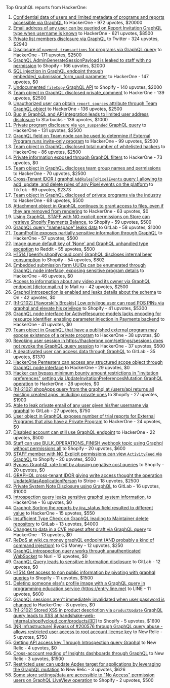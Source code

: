 Top GraphQL reports from HackerOne:

1. [Confidential data of users and limited metadata of programs and reports accessible via GraphQL](https://hackerone.com/reports/489146) to HackerOne - 972 upvotes, $20000
2. [Email address of any user can be queried on Report Invitation GraphQL type when username is known](https://hackerone.com/reports/792927) to HackerOne - 621 upvotes, $8500
3. [Private list members disclosure via GraphQL](https://hackerone.com/reports/885539) to Twitter - 324 upvotes, $2940
4. [Disclosure of `payment_transactions` for programs via GraphQL query](https://hackerone.com/reports/707433) to HackerOne - 171 upvotes, $2500
5. [GraphQL AdminGenerateSessionPayload is leaked to staff with no permission](https://hackerone.com/reports/898528) to Shopify - 166 upvotes, $2000
6. [SQL injection in GraphQL endpoint through embedded_submission_form_uuid parameter](https://hackerone.com/reports/435066) to HackerOne - 147 upvotes, $0
7. [Undocumented `fileCopy` GraphQL API](https://hackerone.com/reports/981472) to Shopify - 140 upvotes, $2000
8. [Team object in GraphQL disclosed private_comment](https://hackerone.com/reports/978143) to HackerOne - 139 upvotes, $2500
9. [Unauthorized user can obtain `report_sources` attribute through Team GraphQL object](https://hackerone.com/reports/770209) to HackerOne - 136 upvotes, $2500
10. [Bug in GraphQL and API integration leads to limited user address disclosure](https://hackerone.com/reports/473742) to Starbucks - 136 upvotes, $1000
11. [Private program disclosure via `vpn_suspended` GraphQL query](https://hackerone.com/reports/715192) to HackerOne - 131 upvotes, $2500
12. [GraphQL field on Team node can be used to determine if External Program runs invite-only program](https://hackerone.com/reports/877642) to HackerOne - 99 upvotes, $2500
13. [Team object in GraphQL disclosed total number of whitelisted hackers](https://hackerone.com/reports/342978) to HackerOne - 86 upvotes, $2500
14. [Private information exposed through GraphQL filters](https://hackerone.com/reports/645299) to HackerOne - 73 upvotes, $0
15. [Team object in GraphQL discloses team group names and permissions](https://hackerone.com/reports/343464) to HackerOne - 70 upvotes, $2500
16. [Cross-Tenant IDOR ( graphql `AddRulesToPixelEvents` query ) allowing to add, update, and delete rules of any Pixel events on the platform](https://hackerone.com/reports/984965) to TikTok - 69 upvotes, $2373
17. [Team object in GraphQL disclosed of private programs via the industry](https://hackerone.com/reports/707406) to HackerOne - 68 upvotes, $500
18. [Attachment object in GraphQL continues to grant access to files, even if they are removed from rendering](https://hackerone.com/reports/1132606) to HackerOne - 63 upvotes, $0
19. [Using GraphQL, STAFF with NO explicit permissions on Store can retrieve Shopify Payments Balance.](https://hackerone.com/reports/417170) to Shopify - 59 upvotes, $500
20. [GraphQL query "namespace" leaks data](https://hackerone.com/reports/614355) to GitLab - 58 upvotes, $1000
21. [TeamProfile exposes partially sensitive information through GraphQL](https://hackerone.com/reports/389600) to HackerOne - 57 upvotes, $500
22. [Image queue default key of 'None' and GraphQL unhandled type exception](https://hackerone.com/reports/996041) to Reddit - 55 upvotes, $500
23. [H1514 [beerify.shopifycloud.com] GraphQL discloses internal beer consumption](https://hackerone.com/reports/419883) to Shopify - 54 upvotes, $802
24. [Embedded submission form UUIDs can be enumerated through GraphQL node interface, exposing sensitive program details](https://hackerone.com/reports/447930) to HackerOne - 46 upvotes, $0
25. [Access to information about any video and its owner via GraphQL endpoint [dictor.mail.ru]](https://hackerone.com/reports/924914) to Mail.ru - 42 upvotes, $2500
26. [Graphql introspection is enabled and leaks details about the schema](https://hackerone.com/reports/1132803) to On  - 42 upvotes, $0
27. [[h1-2102] [Yaworski's Broskis] Low privilege user can read POS PINs via graphql and elevate his privilege](https://hackerone.com/reports/1091303) to Shopify - 41 upvotes, $5300
28. [GraphQL node interface for ActiveResource models lacks encoding for resource identifier, enabling parameter injection in Payments backend](https://hackerone.com/reports/800231) to HackerOne - 41 upvotes, $0
29. [Team object in GraphQL that have a published external program may expose existence of a private program](https://hackerone.com/reports/347937) to HackerOne - 38 upvotes, $0
30. [Revoking user session in https://hackerone.com/settings/sessions does not revoke the GraphQL query session](https://hackerone.com/reports/417382) to HackerOne - 37 upvotes, $500
31. [A deactivated user can access data through GraphQL](https://hackerone.com/reports/1192460) to GitLab - 35 upvotes, $1370
32. [HackerOne Pentesters can access any structured scope object through GraphQL node interface](https://hackerone.com/reports/781150) to HackerOne - 29 upvotes, $0
33. [Hacker can bypass minimum bounty amount restrictions in "invitation preferences" setting via UpdateInvitationPreferencesMutation GraphQL operation](https://hackerone.com/reports/981036) to HackerOne - 28 upvotes, $0
34. [[h1-2102] shopApps query from the graphql at /users/api returns all existing created apps, including private ones](https://hackerone.com/reports/1085332) to Shopify - 27 upvotes, $1900
35. [Able to leak private email of any user given his/her username via graphql](https://hackerone.com/reports/972355) to GitLab - 27 upvotes, $750
36. [User object in GraphQL exposes number of trial reports for External Programs that also have a Private Program](https://hackerone.com/reports/350964) to HackerOne - 24 upvotes, $0
37. [Disabled account can still use GraphQL endpoint](https://hackerone.com/reports/608656) to HackerOne - 22 upvotes, $500
38. [Staff  can use BULK_OPERATIONS_FINISH webhook topic using Graphql without permissions all](https://hackerone.com/reports/1350095) to Shopify - 20 upvotes, $600
39. [STAFF member with NO Explicit permissions can view `ActivityFeed` via GraphQL](https://hackerone.com/reports/528940) to Shopify - 20 upvotes, $500
40. [Bypass GraphQL rate limit by abusing negative cost queries](https://hackerone.com/reports/481518) to Shopify - 20 upvotes, $0
41. [GRAPHQL cross-tenant IDOR giving write access thought the operation UpdateAtlasApplicationPerson](https://hackerone.com/reports/1066203) to Stripe - 18 upvotes, $2500
42. [Private System Note Disclosure using GraphQL](https://hackerone.com/reports/633001) to GitLab - 16 upvotes, $1000
43. [Introspection query leaks sensitive graphql system information.](https://hackerone.com/reports/291531) to HackerOne - 16 upvotes, $0
44. [Graphql: Sorting the reports by jira_status field resulted to different value](https://hackerone.com/reports/955286) to HackerOne - 15 upvotes, $550
45. [Insufficient Type Check on GraphQL leading to Maintainer delete repository](https://hackerone.com/reports/858671) to GitLab - 13 upvotes, $4000
46. [Changes to data in a CVE request after draft via GraphQL query](https://hackerone.com/reports/813300) to HackerOne - 13 upvotes, $0
47. [ReDoS at wiki.cs.money graphQL endpoint (AND probably a kind of command injection)](https://hackerone.com/reports/1000567) to CS Money - 12 upvotes, $250
48. [GraphQL introspection query works through unauthenticated WebSocket](https://hackerone.com/reports/862835) to Nuri - 12 upvotes, $0
49. [GraphQL Query leads to sensitive information disclosure](https://hackerone.com/reports/985124) to GitLab - 12 upvotes, $0
50. [H1514 Get access to non public information by pivoting with graphql queries](https://hackerone.com/reports/423388) to Shopify - 11 upvotes, $1500
51. [Deleting someone else's profile image with a GraphQL query in programming education service (https://entry.line.me)](https://hackerone.com/reports/952095) to LINE - 11 upvotes, $600
52. [GraphQL sessions aren't immediately invalidated when user password is changed](https://hackerone.com/reports/283847) to HackerOne - 8 upvotes, $0
53. [[h1-2102] Stored XSS in product description via `productUpdate` GraphQL query leads to XSS at handshake-web-internal.shopifycloud.com/products/[ID]](https://hackerone.com/reports/1085546) to Shopify - 5 upvotes, $1600
54. [[NR Infrastructure] Bypass of #200576 through GraphQL query abuse - allows restricted user access to root account license key](https://hackerone.com/reports/276174) to New Relic - 5 upvotes, $750
55. [Getting API access key Through  Introspection query Graphql](https://hackerone.com/reports/969456) to New Relic - 4 upvotes, $0
56. [Cross-account reading of Insights dashboards through GraphQL](https://hackerone.com/reports/765565) to New Relic - 3 upvotes, $1500
57. [Restricted user can update Apdex target for applications by leveraging the GraphQL mutation](https://hackerone.com/reports/776449) to New Relic - 3 upvotes, $626
58. [Some store settings/data are accessible to "No Access" permission users on GraphQL LiveView operation](https://hackerone.com/reports/409973) to Shopify - 2 upvotes, $500
